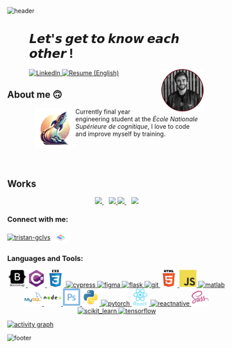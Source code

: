 
![header](https://capsule-render.vercel.app/api?type=waving&color=0:808080,100:670615&height=300&section=header&text=Hello%20there&fontSize=90&fontColor=F5F5F5&fontAlign=70&animation=fadeIn) 


<div style="width:80%; margin:0 auto;">
      <h1>𝙇𝙚𝙩'𝙨 𝙜𝙚𝙩 𝙩𝙤 𝙠𝙣𝙤𝙬 𝙚𝙖𝙘𝙝 𝙤𝙩𝙝𝙚𝙧 !</h1>
      <a href="https://www.linkedin.com/in/tristan-gclvs">
        <img src="https://img.shields.io/badge/LinkedIn-blue?style=for-the-badge&logo=linkedin&logoColor=white" alt="LinkedIn" />
      </a>
      <a href="https://read.cv/tristangclvs">
        <img src="https://img.shields.io/badge/Resume (ENG)-303030?style=for-the-badge&logo=ReadMe&logoColor=white" alt="Resume (English)" />
      </a>
      <img src="./images/Portrait-N%26B-cercle.png" alt="My photo" height="25%" width="25%" align="right"/>  
  </div>
</div>

<!-- <p align="center"> <a href="https://github.com/ryo-ma/github-profile-trophy"><img src="https://github-profile-trophy.vercel.app/?username=tristangclvs" alt="tristangclvs" /></a> </p> -->


## About me :upside_down_face:
<div style="width:75%; margin: 0 auto;" > 
  <img align="left" height="94px" width="94px" alt="rocket" src="./images/rocket_moon.png"/>

  Currently final year engineering student at the *École Nationale Supérieure de cognitique*, I love to code and improve myself by training. 
</div>
<br/><br/><br/>

## Works
<p align="center" dir="auto">
  <a target="_blank" rel="noopener noreferrer" href="https://github.com/tristangclvs/Project_A-Star">
    <img align=""  src="https://github-readme-stats.vercel.app/api/pin/?username=tristangclvs&repo=Project_A-Star&theme=dark" />
  </a>
  &nbsp;&nbsp;
  <a target="_blank" rel="noopener noreferrer" href="https://github.com/tristangclvs/MusiClassify">
    <img align=""  src="https://github-readme-stats.vercel.app/api/pin/?username=tristangclvs&repo=MusiClassify&theme=dark" />
  </a>
  
  <a target="_blank" rel="noopener noreferrer" href="https://github.com/tristangclvs/Colony">
    <img align=""  src="https://github-readme-stats.vercel.app/api/pin/?username=tristangclvs&repo=Colony&theme=dark" />
  </a>
  &nbsp;&nbsp;  
  <a  target="_blank" rel="noopener noreferrer" href="https://github.com/tristangclvs/Web.Projet-HistoireInteractive">
    <img align=""  src="https://github-readme-stats.vercel.app/api/pin/?username=tristangclvs&repo=Web.Projet-HistoireInteractive&theme=dark" />
  </a>
 <!-- <img align="" src="https://github-readme-stats.vercel.app/api/pin/?username=tristangclvs&repo=SiteWebi2c&theme=synthwave" />   -->

  
  <br>
</p>
<h3 align="left">Connect with me:</h3>
<p align="left">
<a href="https://linkedin.com/in/tristan-gclvs" target="blank"><img align="center" src="https://raw.githubusercontent.com/rahuldkjain/github-profile-readme-generator/master/src/images/icons/Social/linked-in-alt.svg" alt="tristan-gclvs" height="30" width="40" /></a>
<a href="https://bento.me/tristangclvs" target="blank"><img align="center" src="https://github.com/tristangclvs/tristangclvs/blob/main/images/bento.me.png" alt="tristan-gclvs" height="30" width="40" /></a>


</p>


<h3 align="left">Languages and Tools:</h3>
<p align="center"> <a href="https://getbootstrap.com" target="_blank" rel="noreferrer"> <img src="https://raw.githubusercontent.com/devicons/devicon/master/icons/bootstrap/bootstrap-plain-wordmark.svg" alt="bootstrap" width="40" height="40"/> </a> <a href="https://www.w3schools.com/cs/" target="_blank" rel="noreferrer"> <img src="https://raw.githubusercontent.com/devicons/devicon/master/icons/csharp/csharp-original.svg" alt="csharp" width="40" height="40"/> </a> <a href="https://www.w3schools.com/css/" target="_blank" rel="noreferrer"> <img src="https://raw.githubusercontent.com/devicons/devicon/master/icons/css3/css3-original-wordmark.svg" alt="css3" width="40" height="40"/> </a> <a href="https://www.cypress.io" target="_blank" rel="noreferrer"> <img src="https://raw.githubusercontent.com/simple-icons/simple-icons/6e46ec1fc23b60c8fd0d2f2ff46db82e16dbd75f/icons/cypress.svg" alt="cypress" width="40" height="40"/> </a> <a href="https://www.figma.com/" target="_blank" rel="noreferrer"> <img src="https://www.vectorlogo.zone/logos/figma/figma-icon.svg" alt="figma" width="40" height="40"/> </a> <a href="https://flask.palletsprojects.com/" target="_blank" rel="noreferrer"> <img src="https://www.vectorlogo.zone/logos/pocoo_flask/pocoo_flask-icon.svg" alt="flask" width="40" height="40"/> </a> <a href="https://git-scm.com/" target="_blank" rel="noreferrer"> <img src="https://www.vectorlogo.zone/logos/git-scm/git-scm-icon.svg" alt="git" width="40" height="40"/> </a> <a href="https://www.w3.org/html/" target="_blank" rel="noreferrer"> <img src="https://raw.githubusercontent.com/devicons/devicon/master/icons/html5/html5-original-wordmark.svg" alt="html5" width="40" height="40"/> </a> <a href="https://developer.mozilla.org/en-US/docs/Web/JavaScript" target="_blank" rel="noreferrer"> <img src="https://raw.githubusercontent.com/devicons/devicon/master/icons/javascript/javascript-original.svg" alt="javascript" width="40" height="40"/> </a> <a href="https://www.mathworks.com/" target="_blank" rel="noreferrer"> <img src="https://upload.wikimedia.org/wikipedia/commons/2/21/Matlab_Logo.png" alt="matlab" width="40" height="40"/> </a> <a href="https://www.mysql.com/" target="_blank" rel="noreferrer"> <img src="https://raw.githubusercontent.com/devicons/devicon/master/icons/mysql/mysql-original-wordmark.svg" alt="mysql" width="40" height="40"/> </a> <a href="https://nodejs.org" target="_blank" rel="noreferrer"> <img src="https://raw.githubusercontent.com/devicons/devicon/master/icons/nodejs/nodejs-original-wordmark.svg" alt="nodejs" width="40" height="40"/> </a> <a href="https://www.photoshop.com/en" target="_blank" rel="noreferrer"> <img src="https://raw.githubusercontent.com/devicons/devicon/master/icons/photoshop/photoshop-line.svg" alt="photoshop" width="40" height="40"/> </a> <a href="https://www.python.org" target="_blank" rel="noreferrer"> <img src="https://raw.githubusercontent.com/devicons/devicon/master/icons/python/python-original.svg" alt="python" width="40" height="40"/> </a> <a href="https://pytorch.org/" target="_blank" rel="noreferrer"> <img src="https://www.vectorlogo.zone/logos/pytorch/pytorch-icon.svg" alt="pytorch" width="40" height="40"/> </a> <a href="https://reactjs.org/" target="_blank" rel="noreferrer"> <img src="https://raw.githubusercontent.com/devicons/devicon/master/icons/react/react-original-wordmark.svg" alt="react" width="40" height="40"/> </a> <a href="https://reactnative.dev/" target="_blank" rel="noreferrer"> <img src="https://reactnative.dev/img/header_logo.svg" alt="reactnative" width="40" height="40"/> </a> <a href="https://sass-lang.com" target="_blank" rel="noreferrer"> <img src="https://raw.githubusercontent.com/devicons/devicon/master/icons/sass/sass-original.svg" alt="sass" width="40" height="40"/> </a> <a href="https://scikit-learn.org/" target="_blank" rel="noreferrer"> <img src="https://upload.wikimedia.org/wikipedia/commons/0/05/Scikit_learn_logo_small.svg" alt="scikit_learn" width="40" height="40"/> </a> <a href="https://www.tensorflow.org" target="_blank" rel="noreferrer"> <img src="https://www.vectorlogo.zone/logos/tensorflow/tensorflow-icon.svg" alt="tensorflow" width="40" height="40"/> </a> </p>


[![activity graph](https://github-readme-activity-graph.vercel.app/graph?username=tristangclvs&theme=github-compact&custom_title=Tristan%20Activity%20Graph&hide_border=true)](https://github.com/ashutosh00710/github-readme-activity-graph)

![footer](https://capsule-render.vercel.app/api?type=waving&color=0:808080,100:670615&height=100&section=footer) 
